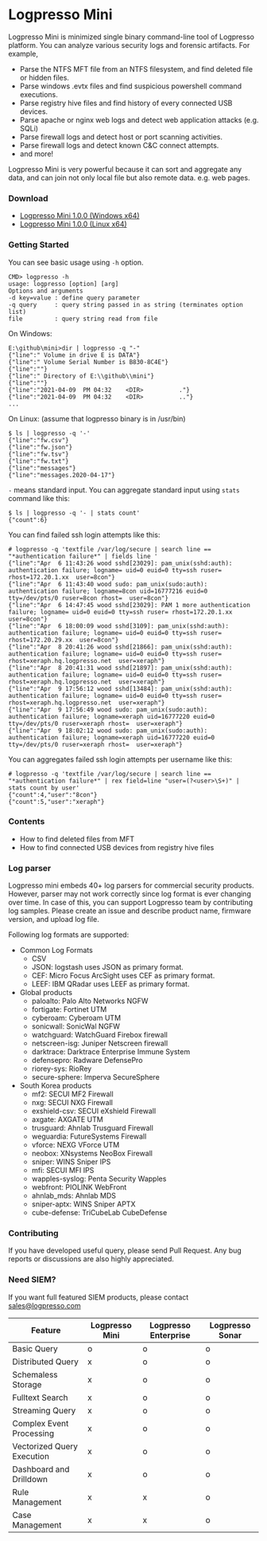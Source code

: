 # Logpresso Mini

Logpresso Mini is minimized single binary command-line tool of Logpresso platform. You can analyze various security logs and forensic artifacts. For example,

 * Parse the NTFS MFT file from an NTFS filesystem, and find deleted file or hidden files.
 * Parse windows .evtx files and find suspicious powershell command executions.
 * Parse registry hive files and find history of every connected USB devices.
 * Parse apache or nginx web logs and detect web application attacks (e.g. SQLi)
 * Parse firewall logs and detect host or port scanning activities.
 * Parse firewall logs and detect known C&C connect attempts.
 * and more!

Logpresso Mini is very powerful because it can sort and aggregate any data, and can join not only local file but also remote data. e.g. web pages.

### Download
* [Logpresso Mini 1.0.0 (Windows x64)](https://github.com/logpresso/community/releases/download/v1.0.0/logpresso.exe)
* [Logpresso Mini 1.0.0 (Linux x64)](https://github.com/logpresso/community/releases/download/v1.0.0/logpresso)

### Getting Started
You can see basic usage using `-h` option.
```
CMD> logpresso -h
usage: logpresso [option] [arg]
Options and arguments
-d key=value : define query parameter
-q query     : query string passed in as string (terminates option list)
file         : query string read from file
```

On Windows:
```
E:\github\mini>dir | logpresso -q "-"
{"line":" Volume in drive E is DATA"}
{"line":" Volume Serial Number is B830-8C4E"}
{"line":""}
{"line":" Directory of E:\\github\\mini"}
{"line":""}
{"line":"2021-04-09  PM 04:32    <DIR>          ."}
{"line":"2021-04-09  PM 04:32    <DIR>          .."}
...
```

On Linux: (assume that logpresso binary is in /usr/bin)
```
$ ls | logpresso -q '-'
{"line":"fw.csv"}
{"line":"fw.json"}
{"line":"fw.tsv"}
{"line":"fw.txt"}
{"line":"messages"}
{"line":"messages.2020-04-17"}
```

`-` means standard input. You can aggregate standard input using `stats` command like this:

```
$ ls | logpresso -q '- | stats count'
{"count":6}
```
You can find failed ssh login attempts like this:
```
# logpresso -q 'textfile /var/log/secure | search line == "*authentication failure*" | fields line '
{"line":"Apr  6 11:43:26 wood sshd[23029]: pam_unix(sshd:auth): authentication failure; logname= uid=0 euid=0 tty=ssh ruser= rhost=172.20.1.xx  user=8con"}
{"line":"Apr  6 11:43:40 wood sudo: pam_unix(sudo:auth): authentication failure; logname=8con uid=16777216 euid=0 tty=/dev/pts/0 ruser=8con rhost=  user=8con"}
{"line":"Apr  6 14:47:45 wood sshd[23029]: PAM 1 more authentication failure; logname= uid=0 euid=0 tty=ssh ruser= rhost=172.20.1.xx  user=8con"}
{"line":"Apr  6 18:00:09 wood sshd[3109]: pam_unix(sshd:auth): authentication failure; logname= uid=0 euid=0 tty=ssh ruser= rhost=172.20.29.xx  user=8con"}
{"line":"Apr  8 20:41:26 wood sshd[21866]: pam_unix(sshd:auth): authentication failure; logname= uid=0 euid=0 tty=ssh ruser= rhost=xeraph.hq.logpresso.net  user=xeraph"}
{"line":"Apr  8 20:41:31 wood sshd[21897]: pam_unix(sshd:auth): authentication failure; logname= uid=0 euid=0 tty=ssh ruser= rhost=xeraph.hq.logpresso.net  user=xeraph"}
{"line":"Apr  9 17:56:12 wood sshd[13484]: pam_unix(sshd:auth): authentication failure; logname= uid=0 euid=0 tty=ssh ruser= rhost=xeraph.hq.logpresso.net  user=xeraph"}
{"line":"Apr  9 17:56:49 wood sudo: pam_unix(sudo:auth): authentication failure; logname=xeraph uid=16777220 euid=0 tty=/dev/pts/0 ruser=xeraph rhost=  user=xeraph"}
{"line":"Apr  9 18:02:12 wood sudo: pam_unix(sudo:auth): authentication failure; logname=xeraph uid=16777220 euid=0 tty=/dev/pts/0 ruser=xeraph rhost=  user=xeraph"}
```

You can aggregates failed ssh login attempts per username like this:
```
# logpresso -q 'textfile /var/log/secure | search line == "*authentication failure*" | rex field=line "user=(?<user>\S+)" | stats count by user'
{"count":4,"user":"8con"}
{"count":5,"user":"xeraph"}
```

### Contents
 * How to find deleted files from MFT
 * How to find connected USB devices from registry hive files

### Log parser
Logpresso mini embeds 40+ log parsers for commercial security products. However, parser may not work correctly since log format is ever changing over time. In case of this, you can support Logpresso team by contributing log samples. Please create an issue and describe product name, firmware version, and upload log file.

Following log formats are supported:
* Common Log Formats
  * CSV
  * JSON: logstash uses JSON as primary format.
  * CEF: Micro Focus ArcSight uses CEF as primary format.
  * LEEF: IBM QRadar uses LEEF as primary format.
* Global products
  * paloalto: Palo Alto Networks NGFW
  * fortigate: Fortinet UTM
  * cyberoam: Cyberoam UTM
  * sonicwall: SonicWal NGFW
  * watchguard: WatchGuard Firebox firewall
  * netscreen-isg: Juniper Netscreen firewall
  * darktrace: Darktrace Enterprise Immune System
  * defensepro: Radware DefensePro
  * riorey-sys: RioRey
  * secure-sphere: Imperva SecureSphere
* South Korea products
  * mf2: SECUI MF2 Firewall
  * nxg: SECUI NXG Firewall
  * exshield-csv: SECUI eXshield Firewall
  * axgate: AXGATE UTM
  * trusguard: Ahnlab Trusguard Firewall
  * weguardia: FutureSystems Firewall
  * vforce: NEXG VForce UTM
  * neobox: XNsystems NeoBox Firewall
  * sniper: WINS Sniper IPS
  * mfi: SECUI MFI IPS
  * wapples-syslog: Penta Security Wapples
  * webfront: PIOLINK WebFront
  * ahnlab_mds: Ahnlab MDS
  * sniper-aptx: WINS Sniper APTX
  * cube-defense: TriCubeLab CubeDefense

### Contributing

If you have developed useful query, please send Pull Request. Any bug reports or discussions are also highly appreciated.

### Need SIEM?
If you want full featured SIEM products, please contact sales@logpresso.com

| Feature | Logpresso Mini | Logpresso Enterprise | Logpresso Sonar |
| ------- | -------------- | -------------------- | --------------- |
| Basic Query        | o | o | o |
| Distributed Query  | x | o | o |
| Schemaless Storage | x | o | o |
| Fulltext Search    | x | o | o |
| Streaming Query | x | o | o |
| Complex Event Processing | x | o | o |
| Vectorized Query Execution | x | o | o |
| Dashboard and Drilldown         | x | o | o |
| Rule Management    | x | x | o |
| Case Management    | x | x | o |



